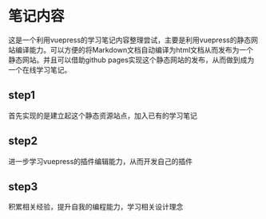 # 笔记内容

这是一个利用vuepress的学习笔记内容整理尝试，主要是利用vuepress的静态网站编译能力。可以方便的将Markdown文档自动编译为html文档从而发布为一个静态网站。并且可以借助github pages实现这个静态网站的发布，从而做到成为一个在线学习笔记。

## step1

首先实现的是建立起这个静态资源站点，加入已有的学习笔记

## step2

进一步学习vuepress的插件编辑能力，从而开发自己的插件

## step3

积累相关经验，提升自我的编程能力，学习相关设计理念

